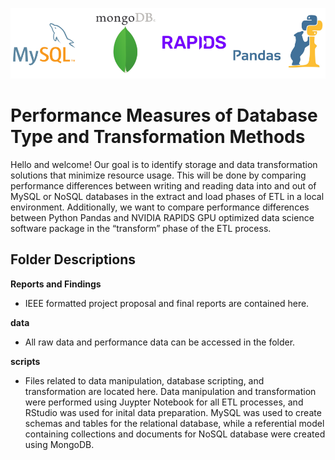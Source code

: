 ![](https://github.com/7446Nguyen/Database_FileManagement_Project1/blob/master/scripts/images/ETLsoftware.png)
# Performance Measures of Database Type and Transformation Methods
Hello and welcome! Our goal is to identify storage and data transformation solutions that minimize resource usage. This will be done by comparing performance differences between writing and reading data into and out of MySQL or NoSQL databases in the extract and load phases of ETL in a local environment. Additionally, we want to compare performance differences between Python Pandas and NVIDIA RAPIDS GPU optimized data science software package in the “transform” phase of the ETL process. 

## Folder Descriptions
**Reports and Findings** 
- IEEE formatted project proposal and final reports are contained here.

**data**  
- All raw data and performance data can be accessed in the folder.

**scripts**  
- Files related to data manipulation, database scripting, and transformation are located here.  Data manipulation and transformation were performed using Juypter Notebook for all ETL processes, and RStudio was used for inital data preparation.  MySQL was used to create schemas and tables for the relational database, while a referential model containing collections and documents for NoSQL database were created using MongoDB.
